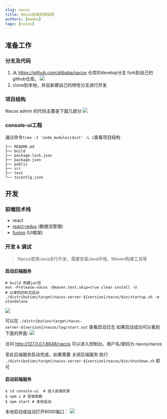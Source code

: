 ```yaml
---
slug: nacos
title: Nacos前端贡献指南
authors: [mamba]
tags: [nacos]
---
```


## 准备工作
### 分支及代码
1. 从 https://github.com/alibaba/nacos 仓库的develop分支 fork到自己的github仓库。
![](https://img.alicdn.com/imgextra/i4/O1CN01IXRzWH1Dn7mGuO2sh_!!6000000000260-2-tps-2758-1276.png)
2. clone到本地，并且新建自己的特性分支进行开发

### 项目结构
Nacos admin 的代码主要是下面几部分
![](https://img.alicdn.com/imgextra/i1/O1CN01ETwC4K1QUt0gvrcq1_!!6000000001980-2-tps-852-1066.png)

### console-ui工程
通过命令`tree -I 'node_modules|dist' -L 1`查看项目结构
```
├── README.md
├── build
├── package-lock.json
├── package.json
├── public
├── src
├── test
└── tsconfig.json
```
## 开发
### 前端技术栈
- react
- [react-redux](https://react-redux.js.org/) (数据流管理)
- [fusion](https://fusion.design) (UI框架)

### 开发 & 调试
> Nacos使用Java进行开发，需要安装Java环境，Maven构建工具等

#### 启动后端服务
```
# build 构建jar包
mvn -Prelease-nacos -Dmaven.test.skip=true clean install -U 
# 以单机的形式启动
./distribution/target/nacos-server-${version}/nacos/bin/startup.sh -m standalone
```
![](https://img.alicdn.com/imgextra/i1/O1CN01FeJwx21fgXK1UsxGq_!!6000000004036-2-tps-2586-534.png)

可以在 `./distribution/target/nacos-server-${version}/nacos/log/start.out` 查看启动日志
如果启动成功可以看到下面的界面: 
![](https://img.alicdn.com/imgextra/i2/O1CN01uVP90U1rNYIQ9zw6n_!!6000000005619-2-tps-2256-730.png)

访问 http://127.0.0.1:8848/nacos 可以进入控制台。用户名/密码为  nacos/nacos

至此后端服务启动完成，如果需要 关闭后端服务 执行 `./distribution/target/nacos-server-${version}/nacos/bin/shutdown.sh` 即可

#### 启动前端服务
```
$ cd console-ui  # 进入前端目录
$ npm i # 安装依赖
$ npm start # 本地启动
```
本地启动或自动打开8000端口：
![](https://img.alicdn.com/imgextra/i3/O1CN01tsspCk1lcllB8mOOE_!!6000000004840-2-tps-2146-1132.png)